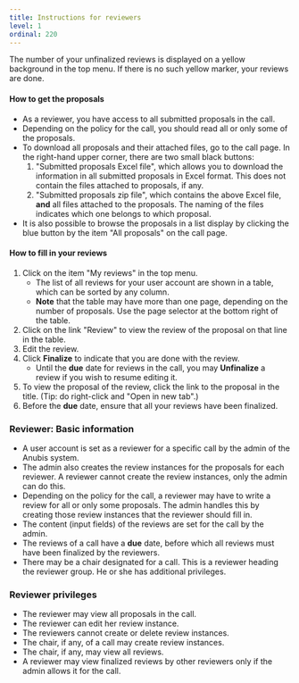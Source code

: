 ```yaml
---
title: Instructions for reviewers
level: 1
ordinal: 220
---
```


The number of your unfinalized reviews is displayed on a yellow
background in the top menu. If there is no such yellow marker, your
reviews are done.

#### How to get the proposals

- As a reviewer, you have access to all submitted proposals in the call.
- Depending on the policy for the call, you should read all or only
  some of the proposals.
- To download all proposals and their attached files, go to the call page. In the
  right-hand upper corner, there are two small black buttons:
  1. "Submitted proposals Excel file", which allows you to download
     the information in all submitted proposals in Excel format. This
     does not contain the files attached to proposals, if any.
  2. "Submitted proposals zip file", which contains the above Excel
     file, **and** all files attached to the proposals. The naming of
     the files indicates which one belongs to which proposal.
- It is also possible to browse the proposals in a list display by
  clicking the blue button by the item "All proposals" on the call
  page.

#### How to fill in your reviews

1. Click on the item "My reviews" in the top menu.
   - The list of all reviews for your user account are shown in a table,
     which can be sorted by any column.
   - **Note** that the table may have more than one page, depending on
     the number of proposals. Use the page selector at the bottom right of
     the table.
2. Click on the link "Review" to view the review of the proposal on
   that line in the table.
3. Edit the review.
4. Click **Finalize** to indicate that you are done with the review.
   - Until the **due** date for reviews in the call, you may
     **Unfinalize** a review if you wish to resume editing it.
5. To view the proposal of the review, click the link to the proposal
   in the title. (Tip: do right-click and "Open in new tab".)
6. Before the **due** date, ensure that all your reviews have been
   finalized.

### Reviewer: Basic information

- A user account is set as a reviewer for a specific call by the admin
  of the Anubis system.
- The admin also creates the review instances for the proposals for
  each reviewer. A reviewer cannot create the review instances, only the admin
  can do this.
- Depending on the policy for the call, a reviewer may have to write a
  review for all or only some proposals. The admin handles this by creating those
  review instances that the reviewer should fill in.
- The content (input fields) of the reviews are set for the call by the admin.
- The reviews of a call have a **due** date, before which all reviews must
  have been finalized by the reviewers.
- There may be a chair designated for a call. This is a reviewer
  heading the reviewer group. He or she has additional privileges.

### Reviewer privileges

- The reviewer may view all proposals in the call.
- The reviewer can edit her review instance.
- The reviewers cannot create or delete review instances.
- The chair, if any, of a call may create review instances.
- The chair, if any, may view all reviews.
- A reviewer may view finalized reviews by other reviewers only if the
  admin allows it for the call.
